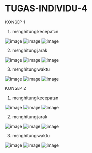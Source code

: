 # TUGAS-INDIVIDU-4

KONSEP 1

1. menghitung kecepatan

![image](https://user-images.githubusercontent.com/93015185/139532008-65d10d69-91d4-4d2c-b14e-7c9d71d63b7c.png)
![image](https://user-images.githubusercontent.com/93015185/139532016-affb00ad-bc8f-46cd-9a91-dc10e6f7371a.png)
![image](https://user-images.githubusercontent.com/93015185/139532060-6f534fce-b4d8-44fc-b26e-2d5165fc4b9f.png)

2. menghitung jarak

![image](https://user-images.githubusercontent.com/93015185/139532075-1ff872b1-acdd-4f48-977a-d3d9d4d867be.png)
![image](https://user-images.githubusercontent.com/93015185/139532083-519feaaf-df0d-47a5-9d14-e9741b3d6b53.png)
![image](https://user-images.githubusercontent.com/93015185/139532110-72384abc-ebc2-425b-aa8f-f04d3d88c146.png)

3. menghitung waktu

![image](https://user-images.githubusercontent.com/93015185/139532122-d9994fac-d186-4dff-bc60-165fbc8e53a3.png)
![image](https://user-images.githubusercontent.com/93015185/139532133-5bdf0215-ecec-401b-9917-6cdf42ed13b1.png)
![image](https://user-images.githubusercontent.com/93015185/139532150-9236f9e4-821a-4d69-ae34-f9c866c44686.png)

KONSEP 2

1. menghitung kecepatan

![image](https://user-images.githubusercontent.com/93015185/139532163-3c07f9de-c49c-4523-b145-936e2699f275.png)
![image](https://user-images.githubusercontent.com/93015185/139532224-dca92862-dd7c-414a-b68f-be890365cb82.png)
![image](https://user-images.githubusercontent.com/93015185/139532252-93f1b0ec-f4eb-4f98-b5bc-21d46f9f123f.png)

2. menghitung jarak

![image](https://user-images.githubusercontent.com/93015185/139532277-f06131e3-19e3-4318-a946-9cd772b02106.png)
![image](https://user-images.githubusercontent.com/93015185/139532292-ec7ed443-73ee-4103-b255-3d816d5fa303.png)
![image](https://user-images.githubusercontent.com/93015185/139532318-8a76fab8-53a8-4fea-8e93-a72a1924ad52.png)

3. menghitung waktu

![image](https://user-images.githubusercontent.com/93015185/139532336-945deaa8-9cac-4870-bc26-a790575b5066.png)
![image](https://user-images.githubusercontent.com/93015185/139532349-95581a04-4ed5-4e75-be9c-766554da32d1.png)
![image](https://user-images.githubusercontent.com/93015185/139532389-8e207643-e47d-4302-ad32-0387397784c3.png)
